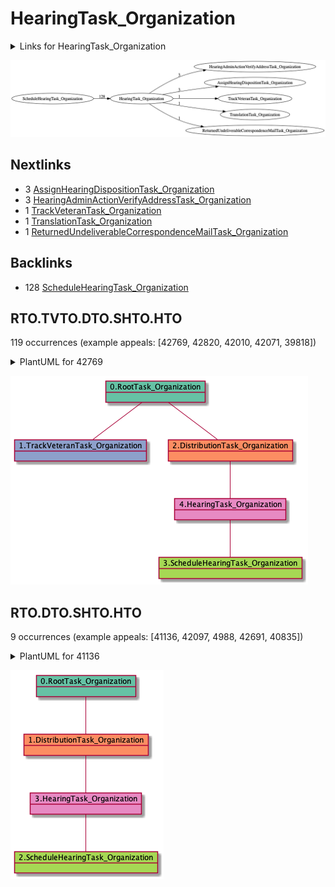 # HearingTask_Organization

<details><summary>Links for HearingTask_Organization</summary>

```
digraph G {
rankdir="LR";
"HearingTask_Organization" -> "HearingAdminActionVerifyAddressTask_Organization" [label=3]
"ScheduleHearingTask_Organization" -> "HearingTask_Organization" [label=128]
"HearingTask_Organization" -> "AssignHearingDispositionTask_Organization" [label=3]
"HearingTask_Organization" -> "TrackVeteranTask_Organization" [label=1]
"HearingTask_Organization" -> "TranslationTask_Organization" [label=1]
"HearingTask_Organization" -> "ReturnedUndeliverableCorrespondenceMailTask_Organization" [label=1]
}
```
</details>

![HearingTask_Organization](dot/HearingTask_Organization.dot.png)

## Nextlinks

   * 3 [AssignHearingDispositionTask_Organization](AssignHearingDispositionTask_Organization.md)
   * 3 [HearingAdminActionVerifyAddressTask_Organization](HearingAdminActionVerifyAddressTask_Organization.md)
   * 1 [TrackVeteranTask_Organization](TrackVeteranTask_Organization.md)
   * 1 [TranslationTask_Organization](TranslationTask_Organization.md)
   * 1 [ReturnedUndeliverableCorrespondenceMailTask_Organization](ReturnedUndeliverableCorrespondenceMailTask_Organization.md)

## Backlinks

   * 128 [ScheduleHearingTask_Organization](ScheduleHearingTask_Organization.md)

## RTO.TVTO.DTO.SHTO.HTO

119 occurrences (example appeals: [42769, 42820, 42010, 42071, 39818])

<details><summary>PlantUML for 42769</summary>

```
@startuml
object 0.RootTask_Organization #66c2a5
object 1.TrackVeteranTask_Organization #8da0cb
object 2.DistributionTask_Organization #fc8d62
object 3.ScheduleHearingTask_Organization #a6d854
object 4.HearingTask_Organization #e78ac3
0.RootTask_Organization -- 1.TrackVeteranTask_Organization
0.RootTask_Organization -- 2.DistributionTask_Organization
4.HearingTask_Organization -- 3.ScheduleHearingTask_Organization
2.DistributionTask_Organization -- 4.HearingTask_Organization
@enduml
```
</details>

![RTO.TVTO.DTO.SHTO.HTO-42769](uml/RTO.TVTO.DTO.SHTO.HTO-42769.png)

## RTO.DTO.SHTO.HTO

9 occurrences (example appeals: [41136, 42097, 4988, 42691, 40835])

<details><summary>PlantUML for 41136</summary>

```
@startuml
object 0.RootTask_Organization #66c2a5
object 1.DistributionTask_Organization #fc8d62
object 2.ScheduleHearingTask_Organization #a6d854
object 3.HearingTask_Organization #e78ac3
0.RootTask_Organization -- 1.DistributionTask_Organization
3.HearingTask_Organization -- 2.ScheduleHearingTask_Organization
1.DistributionTask_Organization -- 3.HearingTask_Organization
@enduml
```
</details>

![RTO.DTO.SHTO.HTO-41136](uml/RTO.DTO.SHTO.HTO-41136.png)

